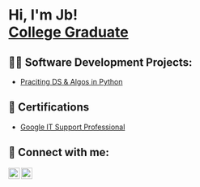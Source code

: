 <h1>Hi, I'm Jb! <br/><a href="https:// www.linkedin.com/in/john-benedict-santos-49344a240/">College Graduate</a></a></h1>

<h2>👨‍💻 Software Development Projects:</h2>

  - [Praciting DS & Algos in Python]()

<h2>📃 Certifications </h2>

- [Google IT Support Professional](https://www.youtube.com/playlist?list=PLTZYG7bZ1u6pQJShZs9iV0aJNzsqTm4Mx)

<h2> 🤳 Connect with me:</h2>

[<img align="left" alt="JbSantos | LinkedIn" width="22px" src="https://cdn.jsdelivr.net/npm/simple-icons@v3/icons/linkedin.svg" />][linkedin]
[<img align="left" alt="JbSantos | Instagram" width="22px" src="https://cdn.jsdelivr.net/npm/simple-icons@v3/icons/instagram.svg" />][instagram]

[instagram]: https://www.instagram.com/jbsnts12?igsh=MWs1dGlrOXJjMmlhdQ==
[linkedin]:  https://www.linkedin.com/in/john-benedict-santos-49344a240

<!--
**jbsantos1906/jbsantos1906** is a ✨ _special_ ✨ repository because its `README.md` (this file) appears on your GitHub profile.

Here are some ideas to get you started:

- 🔭 I’m currently working on ...
- 🌱 I’m currently learning ...
- 👯 I’m looking to collaborate on ...
- 🤔 I’m looking for help with ...
- 💬 Ask me about ...
- 📫 How to reach me: ...
- 😄 Pronouns: ...
- ⚡ Fun fact: ...
-->
